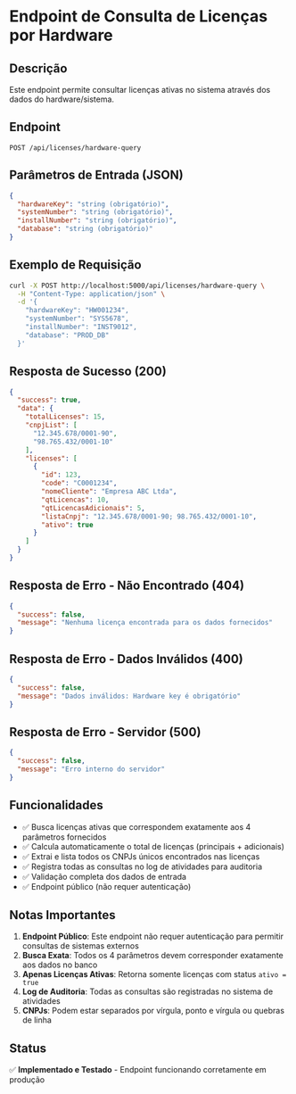 # Endpoint de Consulta de Licenças por Hardware

## Descrição
Este endpoint permite consultar licenças ativas no sistema através dos dados do hardware/sistema.

## Endpoint
```
POST /api/licenses/hardware-query
```

## Parâmetros de Entrada (JSON)
```json
{
  "hardwareKey": "string (obrigatório)",
  "systemNumber": "string (obrigatório)", 
  "installNumber": "string (obrigatório)",
  "database": "string (obrigatório)"
}
```

## Exemplo de Requisição
```bash
curl -X POST http://localhost:5000/api/licenses/hardware-query \
  -H "Content-Type: application/json" \
  -d '{
    "hardwareKey": "HW001234",
    "systemNumber": "SYS5678",
    "installNumber": "INST9012",
    "database": "PROD_DB"
  }'
```

## Resposta de Sucesso (200)
```json
{
  "success": true,
  "data": {
    "totalLicenses": 15,
    "cnpjList": [
      "12.345.678/0001-90",
      "98.765.432/0001-10"
    ],
    "licenses": [
      {
        "id": 123,
        "code": "C0001234",
        "nomeCliente": "Empresa ABC Ltda",
        "qtLicencas": 10,
        "qtLicencasAdicionais": 5,
        "listaCnpj": "12.345.678/0001-90; 98.765.432/0001-10",
        "ativo": true
      }
    ]
  }
}
```

## Resposta de Erro - Não Encontrado (404)
```json
{
  "success": false,
  "message": "Nenhuma licença encontrada para os dados fornecidos"
}
```

## Resposta de Erro - Dados Inválidos (400)
```json
{
  "success": false,
  "message": "Dados inválidos: Hardware key é obrigatório"
}
```

## Resposta de Erro - Servidor (500)
```json
{
  "success": false,
  "message": "Erro interno do servidor"
}
```

## Funcionalidades
- ✅ Busca licenças ativas que correspondem exatamente aos 4 parâmetros fornecidos
- ✅ Calcula automaticamente o total de licenças (principais + adicionais)
- ✅ Extrai e lista todos os CNPJs únicos encontrados nas licenças
- ✅ Registra todas as consultas no log de atividades para auditoria
- ✅ Validação completa dos dados de entrada
- ✅ Endpoint público (não requer autenticação)

## Notas Importantes
1. **Endpoint Público**: Este endpoint não requer autenticação para permitir consultas de sistemas externos
2. **Busca Exata**: Todos os 4 parâmetros devem corresponder exatamente aos dados no banco
3. **Apenas Licenças Ativas**: Retorna somente licenças com status `ativo = true`
4. **Log de Auditoria**: Todas as consultas são registradas no sistema de atividades
5. **CNPJs**: Podem estar separados por vírgula, ponto e vírgula ou quebras de linha

## Status
✅ **Implementado e Testado** - Endpoint funcionando corretamente em produção